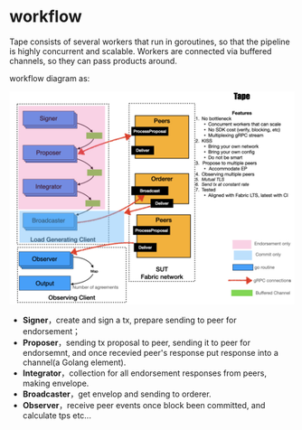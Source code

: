 # workflow

Tape consists of several workers that run in goroutines, so that the pipeline is highly concurrent and scalable. Workers are connected via buffered channels, so they can pass products around.

workflow diagram as:

![tape workflow](images/tape.jpeg)

- **Signer**，create and sign a tx, prepare sending to peer for endorsement；
- **Proposer**，sending tx proposal to peer, sending it to peer for endorsemnt, and once recevied peer's response put response into a channel(a Golang element).
- **Integrator**，collection for all endorsement responses from peers, making envelope.
- **Broadcaster**，get envelop and sending to orderer.
- **Observer**，receive peer events once block been committed, and calculate tps etc...